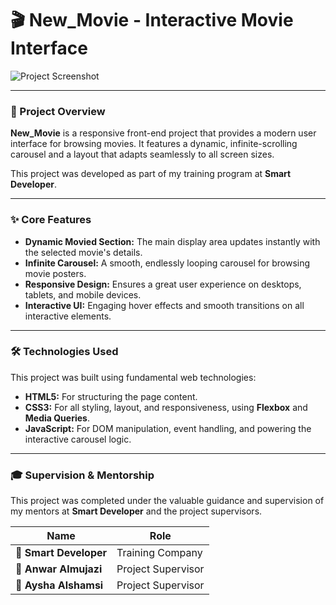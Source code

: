 # 🎬 New_Movie - Interactive Movie Interface

![Project Screenshot](https://b.top4top.io/p_3511izbnr1.png)

---

### 📝 Project Overview

**New_Movie** is a responsive front-end project that provides a modern user interface for browsing movies. It features a dynamic, infinite-scrolling carousel and a layout that adapts seamlessly to all screen sizes.

This project was developed as part of my training program at **Smart Developer**.

---

### ✨ Core Features

-   **Dynamic Movied Section:** The main display area updates instantly with the selected movie's details.
-   **Infinite Carousel:** A smooth, endlessly looping carousel for browsing movie posters.
-   **Responsive Design:** Ensures a great user experience on desktops, tablets, and mobile devices.
-   **Interactive UI:** Engaging hover effects and smooth transitions on all interactive elements.

---

### 🛠️ Technologies Used

This project was built using fundamental web technologies:

-   **HTML5:** For structuring the page content.
-   **CSS3:** For all styling, layout, and responsiveness, using **Flexbox** and **Media Queries**.
-   **JavaScript:** For DOM manipulation, event handling, and powering the interactive carousel logic.

---

### 🎓 Supervision & Mentorship

This project was completed under the valuable guidance and supervision of my mentors at **Smart Developer** and the project supervisors.

| Name              | Role                  |
| ----------------- | --------------------- |
| 🏢 **Smart Developer** | Training Company      |
| 👤 **Anwar Almujazi**           | Project Supervisor    |
| 👤 **Aysha Alshamsi**  | Project Supervisor    |




